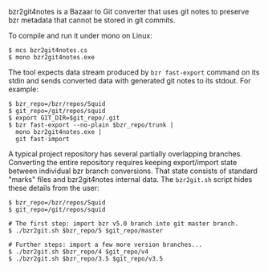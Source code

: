 bzr2git4notes is a Bazaar to Git converter that uses git notes to preserve bzr metadata that cannot be stored in git commits.

To compile and run it under mono on Linux:

    $ mcs bzr2git4notes.cs
    $ mono bzr2git4notes.exe

The tool expects data stream produced by `bzr fast-export` command on its stdin and sends converted data with generated git notes to its stdout. For example:

    $ bzr_repo=/bzr/repos/Squid
    $ git_repo=/git/repos/squid
    $ export GIT_DIR=$git_repo/.git
    $ bzr fast-export --no-plain $bzr_repo/trunk |
      mono bzr2git4notes.exe |
      git fast-import

A typical project repository has several partially overlapping branches. Converting the entire repository requires keeping export/import state between individual bzr branch conversions. That state consists of standard "marks" files and bzr2git4notes internal data. The `bzr2git.sh` script hides these details from the user:

    $ bzr_repo=/bzr/repos/Squid
    $ git_repo=/git/repos/squid

    # The first step: import bzr v5.0 branch into git master branch.
    $ ./bzr2git.sh $bzr_repo/5 $git_repo/master

    # Further steps: import a few more version branches...
    $ ./bzr2git.sh $bzr_repo/4 $git_repo/v4
    $ ./bzr2git.sh $bzr_repo/3.5 $git_repo/v3.5
